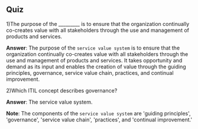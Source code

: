 ## Quiz

1)The purpose of the _________ is to ensure that the organization continually co-creates value with all stakeholders through the use and management of products and services.

__Answer__: The purpose of the `service value system` is to ensure that the organization continually co-creates value with all stakeholders through the use and management of products and services. It takes opportunity and demand as its input and enables the creation of value through the guiding principles, governance, service value chain, practices, and continual improvement.

2)Which ITIL concept describes governance?

__Answer__: The service value system.

__Note__: The components of the `service value system` are 'guiding principles', 'governance', 'service value chain', 'practices', and 'continual improvement.'